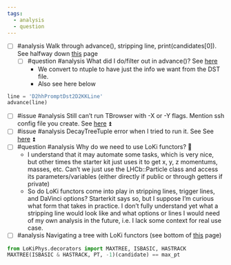 ```yaml
---
tags:
  - analysis
  - question
---
```

- [ ] #analysis Walk through advance(), stripping line, print(candidates[0]). See halfway down [this](https://lhcb.github.io/starterkit-lessons/first-analysis-steps/interactive-dst.html) page
	- [ ] #question #analysis What did I do/filter out in advance()? See [here](https://lhcb.github.io/starterkit-lessons/first-analysis-steps/interactive-dst.html) 
		- We convert to ntuple to have just the info we want from the DST file.
		- Also see here below
```python
line = 'D2hhPromptDst2D2KKLine'
advance(line)
```
- [ ] #issue #analysis Still can’t run TBrowser with -X or -Y flags. Mention ssh config file you create. See [here](https://lhcb.github.io/starterkit-lessons/first-analysis-steps/minimal-dv-job.html) ⏫
- [ ] #issue #analysis DecayTreeTuple error when I tried to run it. See See [here](https://lhcb.github.io/starterkit-lessons/first-analysis-steps/minimal-dv-job.html) ⏫
- [ ] #question #analysis Why do we need to use LoKi functors? 🔽 
	- I understand that it may automate some tasks, which is very nice, but other times the starter kit just uses it to get x, y, z momentums, masses, etc. Can’t we just use the LHCb::Particle class and access its parameters/variables (either directly if public or through getters if private)
	- So do LoKi functors come into play in stripping lines, trigger lines, and DaVinci options? Starterkit says so, but I suppose I’m curious what form that takes in practice. I don’t fully understand yet what a stripping line would look like and what options or lines I would need of my own analysis in the future, i.e. I lack some context for real use case.
- [ ] #analysis Navigating a tree with LoKi functors (see bottom of [this](https://lhcb.github.io/starterkit-lessons/first-analysis-steps/loki-functors.html) page)

```python
from LoKiPhys.decorators import MAXTREE, ISBASIC, HASTRACK
MAXTREE(ISBASIC & HASTRACK, PT, -1)(candidate) == max_pt
```